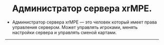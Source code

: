 <h1 style="text-align: center">Администратор сервера xrMPE.</h1>

- Администратор сервера xrMPE — это человек который имеет права управления сервером. Может управлять игроками, менять настройки сервера и управлять сменой картами.
___